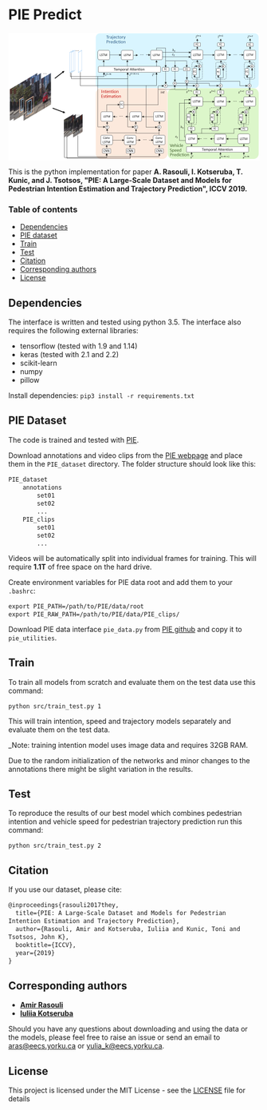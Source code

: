 # PIE Predict

<p align="center">
<img src="pie_predict_diagram.png" alt="pie_predict" align="middle" width="600"/>
</p>

This is the python implementation for paper **A. Rasouli, I. Kotseruba, T. Kunic, and J. Tsotsos, "PIE: A Large-Scale Dataset and Models for Pedestrian Intention Estimation and Trajectory Prediction", ICCV 2019.**


### Table of contents
* [Dependencies](#dependencies)
* [PIE dataset](#PIE_dataset)
* [Train](#train)
* [Test](#test)
* [Citation](#citation)
* [Corresponding authors](#authors)
* [License](#license)


<a name="dependencies"></a>
## Dependencies
The interface is written and tested using python 3.5. The interface also requires
the following external libraries:<br/>
* tensorflow (tested with 1.9 and 1.14)
* keras (tested with 2.1 and 2.2)
* scikit-learn
* numpy
* pillow

Install dependencies:
`pip3 install -r requirements.txt`


<a name="datasets"></a>
## PIE Dataset
The code is trained and tested with [PIE](http://data.nvision2.eecs.yorku.ca/PIE_dataset/).

Download annotations and video clips from the [PIE webpage](http://data.nvision2.eecs.yorku.ca/PIE_dataset/) and place them in the `PIE_dataset` directory. The folder structure should look like this:

```
PIE_dataset
    annotations
        set01
        set02
        ...
    PIE_clips
        set01
        set02
        ...

```

Videos will be automatically split into individual frames for training. This will require **1.1T** of free space on the hard drive.

Create environment variables for PIE data root and add them to your `.bashrc`:

```
export PIE_PATH=/path/to/PIE/data/root
export PIE_RAW_PATH=/path/to/PIE/data/PIE_clips/
```

Download PIE data interface `pie_data.py` from [PIE github](https://github.com/aras62/PIE) and copy it to `pie_utilities`.


<a name="train"></a>
## Train

To train all models from scratch and evaluate them on the test data use this command:
```
python src/train_test.py 1
```
This will train intention, speed and trajectory models separately and evaluate them on the test data.

_Note: training intention model uses image data and requires 32GB RAM.

Due to the random initialization of the networks and minor changes to the annotations there might be slight variation in the results.

<a name="test"></a>
## Test

To reproduce the results of our best model which combines pedestrian intention and vehicle speed for pedestrian trajectory prediction run this command:

```
python src/train_test.py 2
```

<a name="citation"></a>
## Citation
If you use our dataset, please cite:
```
@inproceedings{rasouli2017they,
  title={PIE: A Large-Scale Dataset and Models for Pedestrian Intention Estimation and Trajectory Prediction},
  author={Rasouli, Amir and Kotseruba, Iuliia and Kunic, Toni and Tsotsos, John K},
  booktitle={ICCV},
  year={2019}
}

```
<a name="authors"></a>
## Corresponding authors

* **[Amir Rasouli](http://www.cse.yorku.ca/~aras/index.html)**
* **[Iuliia Kotseruba](http://www.cse.yorku.ca/~yulia_k/)**

Should you have any questions about downloading and using the data or the models, please feel free to raise an issue or send an email to aras@eecs.yorku.ca or yulia_k@eecs.yorku.ca.


<a name="license"></a>
## License
This project is licensed under the MIT License - see the [LICENSE](LICENSE) file for details
